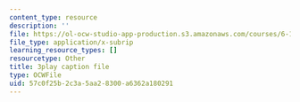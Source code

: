 ```yaml
---
content_type: resource
description: ''
file: https://ol-ocw-studio-app-production.s3.amazonaws.com/courses/6-189-multicore-programming-primer-january-iap-2007/57c0f25b2c3a5aa28300a6362a180291_Nd2SBfrsaw4.vtt
file_type: application/x-subrip
learning_resource_types: []
resourcetype: Other
title: 3play caption file
type: OCWFile
uid: 57c0f25b-2c3a-5aa2-8300-a6362a180291
---
```

